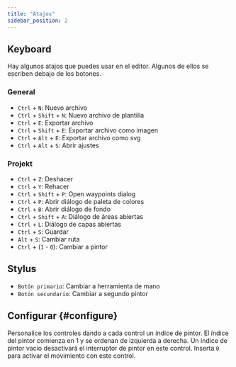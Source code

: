 ```yaml
---
title: "Atajos"
sidebar_position: 2
---
```



## Keyboard

Hay algunos atajos que puedes usar en el editor. Algunos de ellos se escriben debajo de los botones.

### General

* `Ctrl` + `N`: Nuevo archivo
* `Ctrl` + `Shift` + `N`: Nuevo archivo de plantilla
* `Ctrl` + `E`: Exportar archivo
* `Ctrl` + `Shift` + `E`: Exportar archivo como imagen
* `Ctrl` + `Alt` + `E`: Exportar archivo como svg
* `Ctrl` + `Alt` + `S`: Abrir ajustes

### Projekt

* `Ctrl` + `Z`: Deshacer
* `Ctrl` + `Y`: Rehacer
* `Ctrl` + `Shift` + `P`: Open waypoints dialog
* `Ctrl` + `P`: Abrir diálogo de paleta de colores
* `Ctrl` + `B`: Abrir diálogo de fondo
* `Ctrl` + `Shift` + `A`: Diálogo de áreas abiertas
* `Ctrl` + `L`: Diálogo de capas abiertas
* `Ctrl` + `S`: Guardar
* `Alt` + `S`: Cambiar ruta
* `Ctrl` + (`1` - `0`): Cambiar a pintor

## Stylus

* `Botón primario`: Cambiar a herramienta de mano
* `Botón secundario`: Cambiar a segundo pintor

## Configurar {#configure}

Personalice los controles dando a cada control un índice de pintor. El índice del pintor comienza en 1 y se ordenan de izquierda a derecha. Un índice de pintor vacío desactivará el interruptor de pintor en este control. Inserta `0` para activar el movimiento con este control.
